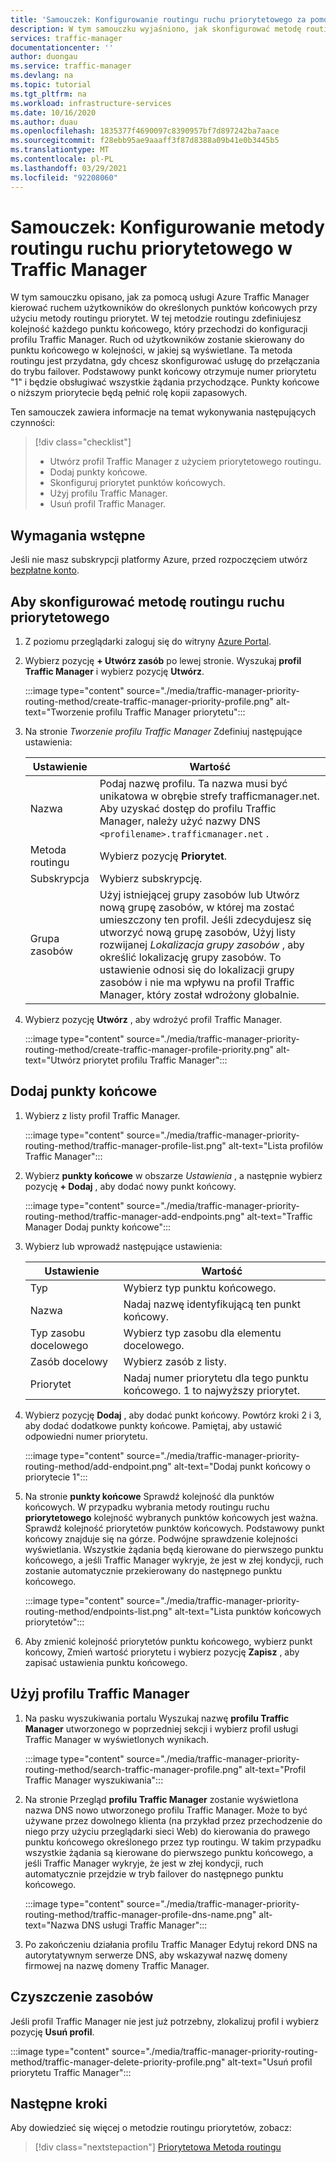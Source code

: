 ```yaml
---
title: 'Samouczek: Konfigurowanie routingu ruchu priorytetowego za pomocą usługi Azure Traffic Manager'
description: W tym samouczku wyjaśniono, jak skonfigurować metodę routingu ruchu priorytetowego w Traffic Manager
services: traffic-manager
documentationcenter: ''
author: duongau
ms.service: traffic-manager
ms.devlang: na
ms.topic: tutorial
ms.tgt_pltfrm: na
ms.workload: infrastructure-services
ms.date: 10/16/2020
ms.author: duau
ms.openlocfilehash: 1835377f4690097c8390957bf7d897242ba7aace
ms.sourcegitcommit: f28ebb95ae9aaaff3f87d8388a09b41e0b3445b5
ms.translationtype: MT
ms.contentlocale: pl-PL
ms.lasthandoff: 03/29/2021
ms.locfileid: "92208060"
---
```

# <a name="tutorial-configure-priority-traffic-routing-method-in-traffic-manager"></a>Samouczek: Konfigurowanie metody routingu ruchu priorytetowego w Traffic Manager

W tym samouczku opisano, jak za pomocą usługi Azure Traffic Manager kierować ruchem użytkowników do określonych punktów końcowych przy użyciu metody routingu priorytet. W tej metodzie routingu zdefiniujesz kolejność każdego punktu końcowego, który przechodzi do konfiguracji profilu Traffic Manager. Ruch od użytkowników zostanie skierowany do punktu końcowego w kolejności, w jakiej są wyświetlane. Ta metoda routingu jest przydatna, gdy chcesz skonfigurować usługę do przełączania do trybu failover. Podstawowy punkt końcowy otrzymuje numer priorytetu "1" i będzie obsługiwać wszystkie żądania przychodzące. Punkty końcowe o niższym priorytecie będą pełnić rolę kopii zapasowych.

Ten samouczek zawiera informacje na temat wykonywania następujących czynności:

> [!div class="checklist"]
> - Utwórz profil Traffic Manager z użyciem priorytetowego routingu.
> - Dodaj punkty końcowe.
> - Skonfiguruj priorytet punktów końcowych.
> - Użyj profilu Traffic Manager.
> - Usuń profil Traffic Manager.

## <a name="prerequisites"></a>Wymagania wstępne

Jeśli nie masz subskrypcji platformy Azure, przed rozpoczęciem utwórz [bezpłatne konto](https://azure.microsoft.com/free/?WT.mc_id=A261C142F).

## <a name="to-configure-the-priority-traffic-routing-method"></a>Aby skonfigurować metodę routingu ruchu priorytetowego
1. Z poziomu przeglądarki zaloguj się do witryny [Azure Portal](https://portal.azure.com).

1. Wybierz pozycję **+ Utwórz zasób** po lewej stronie. Wyszukaj **profil Traffic Manager** i wybierz pozycję **Utwórz**.

    :::image type="content" source="./media/traffic-manager-priority-routing-method/create-traffic-manager-priority-profile.png" alt-text="Tworzenie profilu Traffic Manager priorytetu":::

1. Na stronie *Tworzenie profilu Traffic Manager* Zdefiniuj następujące ustawienia:

    | Ustawienie         | Wartość                                              |
    | ---             | ---                                                |
    | Nazwa            | Podaj nazwę profilu. Ta nazwa musi być unikatowa w obrębie strefy trafficmanager.net. Aby uzyskać dostęp do profilu Traffic Manager, należy użyć nazwy DNS `<profilename>.trafficmanager.net` . |    
    | Metoda routingu  | Wybierz pozycję **Priorytet**. |
    | Subskrypcja    | Wybierz subskrypcję. |
    | Grupa zasobów   | Użyj istniejącej grupy zasobów lub Utwórz nową grupę zasobów, w której ma zostać umieszczony ten profil. Jeśli zdecydujesz się utworzyć nową grupę zasobów, Użyj listy rozwijanej *Lokalizacja grupy zasobów* , aby określić lokalizację grupy zasobów. To ustawienie odnosi się do lokalizacji grupy zasobów i nie ma wpływu na profil Traffic Manager, który został wdrożony globalnie. |

1. Wybierz pozycję **Utwórz** , aby wdrożyć profil Traffic Manager.

    :::image type="content" source="./media/traffic-manager-priority-routing-method/create-traffic-manager-profile-priority.png" alt-text="Utwórz priorytet profilu Traffic Manager":::

## <a name="add-endpoints"></a>Dodaj punkty końcowe

1. Wybierz z listy profil Traffic Manager.

    :::image type="content" source="./media/traffic-manager-priority-routing-method/traffic-manager-profile-list.png" alt-text="Lista profilów Traffic Manager":::

1. Wybierz **punkty końcowe** w obszarze *Ustawienia* , a następnie wybierz pozycję **+ Dodaj** , aby dodać nowy punkt końcowy.

    :::image type="content" source="./media/traffic-manager-priority-routing-method/traffic-manager-add-endpoints.png" alt-text="Traffic Manager Dodaj punkty końcowe":::

1. Wybierz lub wprowadź następujące ustawienia: 

    | Ustawienie                | Wartość                                              |
    | ---                    | ---                                                |
    | Typ                   | Wybierz typ punktu końcowego. |    
    | Nazwa                   | Nadaj nazwę identyfikującą ten punkt końcowy. |
    | Typ zasobu docelowego   | Wybierz typ zasobu dla elementu docelowego. |
    | Zasób docelowy        | Wybierz zasób z listy. |
    | Priorytet               | Nadaj numer priorytetu dla tego punktu końcowego. 1 to najwyższy priorytet. |


1. Wybierz pozycję **Dodaj** , aby dodać punkt końcowy. Powtórz kroki 2 i 3, aby dodać dodatkowe punkty końcowe. Pamiętaj, aby ustawić odpowiedni numer priorytetu.

    :::image type="content" source="./media/traffic-manager-priority-routing-method/add-endpoint.png" alt-text="Dodaj punkt końcowy o priorytecie 1":::

1. Na stronie **punkty końcowe** Sprawdź kolejność dla punktów końcowych. W przypadku wybrania metody routingu ruchu **priorytetowego** kolejność wybranych punktów końcowych jest ważna. Sprawdź kolejność priorytetów punktów końcowych.  Podstawowy punkt końcowy znajduje się na górze. Podwójne sprawdzenie kolejności wyświetlania. Wszystkie żądania będą kierowane do pierwszego punktu końcowego, a jeśli Traffic Manager wykryje, że jest w złej kondycji, ruch zostanie automatycznie przekierowany do następnego punktu końcowego. 

    :::image type="content" source="./media/traffic-manager-priority-routing-method/endpoints-list.png" alt-text="Lista punktów końcowych priorytetów":::

1. Aby zmienić kolejność priorytetów punktu końcowego, wybierz punkt końcowy, Zmień wartość priorytetu i wybierz pozycję **Zapisz** , aby zapisać ustawienia punktu końcowego.

## <a name="use-the-traffic-manager-profile"></a>Użyj profilu Traffic Manager

1.  Na pasku wyszukiwania portalu Wyszukaj nazwę **profilu Traffic Manager** utworzonego w poprzedniej sekcji i wybierz profil usługi Traffic Manager w wyświetlonych wynikach.

    :::image type="content" source="./media/traffic-manager-priority-routing-method/search-traffic-manager-profile.png" alt-text="Profil Traffic Manager wyszukiwania":::

1.  Na stronie Przegląd **profilu Traffic Manager** zostanie wyświetlona nazwa DNS nowo utworzonego profilu Traffic Manager. Może to być używane przez dowolnego klienta (na przykład przez przechodzenie do niego przy użyciu przeglądarki sieci Web) do kierowania do prawego punktu końcowego określonego przez typ routingu. W takim przypadku wszystkie żądania są kierowane do pierwszego punktu końcowego, a jeśli Traffic Manager wykryje, że jest w złej kondycji, ruch automatycznie przejdzie w tryb failover do następnego punktu końcowego.

    :::image type="content" source="./media/traffic-manager-priority-routing-method/traffic-manager-profile-dns-name.png" alt-text="Nazwa DNS usługi Traffic Manager":::

1. Po zakończeniu działania profilu Traffic Manager Edytuj rekord DNS na autorytatywnym serwerze DNS, aby wskazywał nazwę domeny firmowej na nazwę domeny Traffic Manager.

## <a name="clean-up-resources"></a>Czyszczenie zasobów

Jeśli profil Traffic Manager nie jest już potrzebny, zlokalizuj profil i wybierz pozycję **Usuń profil**.

:::image type="content" source="./media/traffic-manager-priority-routing-method/traffic-manager-delete-priority-profile.png" alt-text="Usuń profil priorytetu Traffic Manager":::

## <a name="next-steps"></a>Następne kroki

Aby dowiedzieć się więcej o metodzie routingu priorytetów, zobacz:

> [!div class="nextstepaction"]
> [Priorytetowa Metoda routingu](traffic-manager-routing-methods.md#priority-traffic-routing-method)
